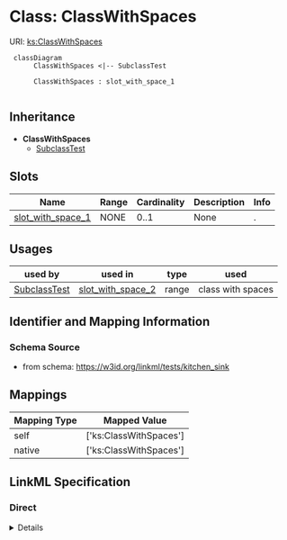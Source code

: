 # Class: ClassWithSpaces




URI: [ks:ClassWithSpaces](https://w3id.org/linkml/tests/kitchen_sink/ClassWithSpaces)




```mermaid
 classDiagram
      ClassWithSpaces <|-- SubclassTest
      
      ClassWithSpaces : slot_with_space_1
      
```





## Inheritance
* **ClassWithSpaces**
    * [SubclassTest](SubclassTest.md)



## Slots

| Name | Range | Cardinality | Description  | Info |
| ---  | --- | --- | --- | --- |
| [slot_with_space_1](slot_with_space_1.md) | NONE | 0..1 | None  | . |


## Usages


| used by | used in | type | used |
| ---  | --- | --- | --- |
| [SubclassTest](SubclassTest.md) | [slot_with_space_2](slot_with_space_2.md) | range | class with spaces |



## Identifier and Mapping Information







### Schema Source


* from schema: https://w3id.org/linkml/tests/kitchen_sink







## Mappings

| Mapping Type | Mapped Value |
| ---  | ---  |
| self | ['ks:ClassWithSpaces'] |
| native | ['ks:ClassWithSpaces'] |


## LinkML Specification

<!-- TODO: investigate https://stackoverflow.com/questions/37606292/how-to-create-tabbed-code-blocks-in-mkdocs-or-sphinx -->

### Direct

<details>
```yaml
name: class with spaces
from_schema: https://w3id.org/linkml/tests/kitchen_sink
attributes:
  slot with space 1:
    name: slot with space 1
    from_schema: https://w3id.org/linkml/tests/kitchen_sink

```
</details>

### Induced

<details>
```yaml
name: class with spaces
from_schema: https://w3id.org/linkml/tests/kitchen_sink
attributes:
  slot with space 1:
    name: slot with space 1
    from_schema: https://w3id.org/linkml/tests/kitchen_sink
    alias: slot_with_space_1
    owner: class with spaces

```
</details>